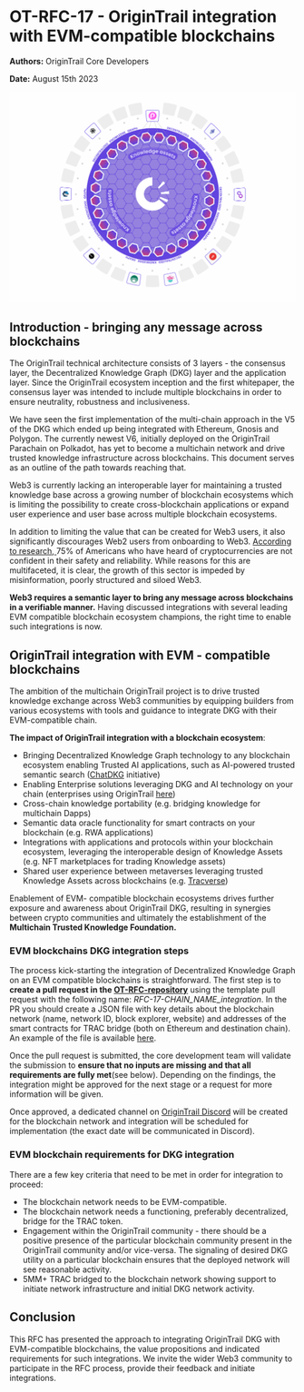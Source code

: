 # OT-RFC-17 - OriginTrail integration with EVM-compatible blockchains

**Authors:** OriginTrail Core Developers

**Date:** August 15th 2023


![visual](./images/OT-RFC-17-Visual.jpg)


## Introduction - bringing any message across blockchains

The OriginTrail technical architecture consists of 3 layers - the consensus layer, the Decentralized Knowledge Graph (DKG) layer and the application layer. Since the OriginTrail ecosystem inception and the first whitepaper, the consensus layer was intended to include multiple blockchains in order to ensure neutrality, robustness and inclusiveness.

We have seen the first implementation of the multi-chain approach in the V5 of the DKG which ended up being integrated with Ethereum, Gnosis and Polygon. The currently newest V6, initially deployed on the OriginTrail Parachain on Polkadot, has yet to become a multichain network and drive trusted knowledge infrastructure across blockchains. This document serves as an outline of the path towards reaching that.

Web3 is currently lacking an interoperable layer for maintaining a trusted knowledge base across a growing number of blockchain ecosystems which is limiting the possibility to create cross-blockchain applications or expand user experience and user base across multiple blockchain ecosystems. 

In addition to limiting the value that can be created for Web3 users, it also significantly discourages Web2 users from onboarding to Web3. [According to research](https://www.pewresearch.org/short-reads/2023/04/10/majority-of-americans-arent-confident-in-the-safety-and-reliability-of-cryptocurrency/),[ ](https://www.pewresearch.org/short-reads/2023/04/10/majority-of-americans-arent-confident-in-the-safety-and-reliability-of-cryptocurrency/)75% of Americans who have heard of cryptocurrencies are not confident in their safety and reliability. While reasons for this are multifaceted, it is clear, the growth of this sector is impeded by misinformation, poorly structured and siloed Web3. 

**Web3 requires a semantic layer to bring any message across blockchains in a verifiable manner.** Having discussed integrations with several leading EVM compatible blockchain ecosystem champions, the right time to enable such integrations is now.  


## OriginTrail integration with EVM - compatible blockchains

The ambition of the multichain OriginTrail project is to drive trusted knowledge exchange across Web3 communities by equipping builders from various ecosystems with tools and guidance to integrate DKG with their EVM-compatible chain. 

**The impact of OriginTrail integration with a blockchain ecosystem**: 


* Bringing Decentralized Knowledge Graph technology to any blockchain ecosystem enabling Trusted AI applications, such as AI-powered trusted semantic search ([ChatDKG](https://chatdkg.ai) initiative)
* Enabling Enterprise solutions leveraging DKG and AI technology on your chain (enterprises using OriginTrail [here](https://origintrail.io/solutions/overview))
* Cross-chain knowledge portability (e.g. bridging knowledge for multichain Dapps)
* Semantic data oracle functionality for smart contracts on your blockchain (e.g. RWA applications)
* Integrations with applications and protocols within your blockchain ecosystem, leveraging the interoperable design of Knowledge Assets (e.g. NFT marketplaces for trading Knowledge assets)
* Shared user experience between metaverses leveraging trusted Knowledge Assets across blockchains (e.g. [Tracverse](https://www.tracverse.com/))

Enablement of EVM- compatible blockchain ecosystems drives further exposure and awareness about OriginTrail DKG, resulting in synergies between crypto communities and ultimately the establishment of the **Multichain Trusted Knowledge Foundation.**


### EVM blockchains DKG integration steps

The process kick-starting the integration of Decentralized Knowledge Graph on an EVM compatible blockchains is straightforward. The first step is to **create a pull request in the [OT-RFC-repository](https://github.com/OriginTrail/OT-RFC-repository/)** using the template pull request with the following name: _RFC-17-CHAIN_NAME_integration_. In the PR you should create a JSON file with key details about the blockchain network (name, network ID, block explorer, website) and addresses of the smart contracts for TRAC bridge (both on Ethereum and destination chain). An example of the file is available [here](https://github.com/OriginTrail/OT-RFC-repository/blob/main/RFCs/OT-RFC-17-OriginTrail-integration-with-EVM-compatible-blockchains/chains/integration-requests/example.json).

Once the pull request is submitted, the core development team will validate the submission to **ensure that no inputs are missing and that all requirements are fully met**(see below). Depending on the findings, the integration might be approved for the next stage or a request for more information will be given.

Once approved, a dedicated channel on [OriginTrail Discord](https://discord.gg/cCRPzzmnNT) will be created for the blockchain network and integration will be scheduled for implementation (the exact date will be communicated in Discord). 


### EVM blockchain requirements for DKG integration

There are a few key criteria that need to be met in order for integration to proceed: 

* The blockchain network needs to be EVM-compatible.
* The blockchain network needs a functioning, preferably decentralized, bridge for the TRAC token.
* Engagement within the OriginTrail community - there should be a positive presence of the particular blockchain community present in the OriginTrail community and/or vice-versa. The signaling of desired DKG utility on a particular blockchain ensures that the deployed network will see reasonable activity. 
* 5MM+ TRAC bridged to the blockchain network showing support to initiate network infrastructure and initial DKG network activity.


## Conclusion

This RFC has presented the approach to integrating OriginTrail DKG with EVM-compatible blockchains, the value propositions and indicated requirements for such integrations. We invite the wider Web3 community to participate in the RFC process, provide their feedback and initiate integrations.
